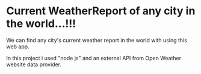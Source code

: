 # Current WeatherReport of any city in the world...!!!
We can find any city's current weather report in the world with using this web app.

In this project i used "node js" and an external API from Open Weather website data provider.
